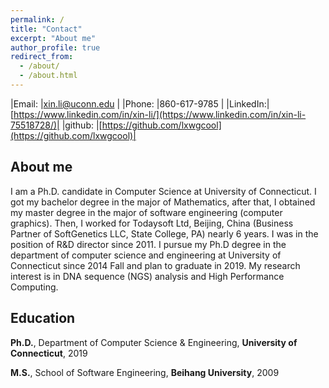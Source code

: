 ```yaml
---
permalink: /
title: "Contact"
excerpt: "About me"
author_profile: true
redirect_from: 
  - /about/
  - /about.html
---
```


|Email:   |xin.li@uconn.edu          |
|Phone:   |860-617-9785                   |
|LinkedIn:|[https://www.linkedin.com/in/xin-li/](https://www.linkedin.com/in/xin-li-75518728/)|
|github:  |[https://github.com/lxwgcool](https://github.com/lxwgcool)|

About me
------
I am a Ph.D. candidate in Computer Science at University of Connecticut. I got my bachelor degree in the major of Mathematics, after that, I obtained my master degree in the major of software engineering (computer graphics). Then, I worked for Todaysoft Ltd, Beijing, China (Business Partner of SoftGenetics LLC, State College, PA) nearly 6 years. I was in the position of R&D director since 2011. I pursue my Ph.D degree in the department of computer science and engineering at University of Connecticut since 2014 Fall and plan to graduate in 2019. My research interest is in DNA sequence (NGS) analysis and High Performance Computing. 

Education
------
**Ph.D.**, Department of Computer Science & Engineering, **University of Connecticut**, 2019

**M.S.**, School of Software Engineering, **Beihang University**, 2009

